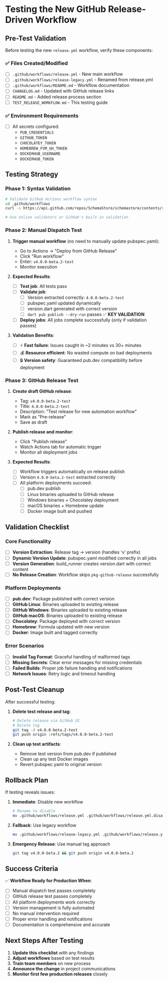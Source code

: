 # Testing the New GitHub Release-Driven Workflow

## Pre-Test Validation

Before testing the new `release.yml` workflow, verify these components:

### ✅ Files Created/Modified
- [ ] `.github/workflows/release.yml` - New main workflow
- [ ] `.github/workflows/release-legacy.yml` - Renamed from release.yml
- [ ] `.github/workflows/README.md` - Workflow documentation
- [ ] `CHANGELOG.md` - Updated with GitHub release links
- [ ] `README.md` - Added release process section
- [ ] `TEST_RELEASE_WORKFLOW.md` - This testing guide

### ✅ Environment Requirements
- [ ] All secrets configured:
  - `PUB_CREDENTIALS`
  - `GITHUB_TOKEN` 
  - `CHOCOLATEY_TOKEN`
  - `HOMEBREW_FVM_GH_TOKEN`
  - `DOCKERHUB_USERNAME`
  - `DOCKERHUB_TOKEN`

## Testing Strategy

### Phase 1: Syntax Validation
```bash
# Validate GitHub Actions workflow syntax
cd .github/workflows
curl -s https://api.github.com/repos/SchemaStore/schemastore/contents/src/schemas/json/github-workflow.json | jq -r .download_url | xargs curl -s > /tmp/workflow-schema.json

# Use online validators or GitHub's built-in validation
```

### Phase 2: Manual Dispatch Test
1. **Trigger manual workflow** (no need to manually update pubspec.yaml):
   - Go to Actions → "Deploy from GitHub Release"  
   - Click "Run workflow"
   - Enter: `v4.0.0-beta.2-test`
   - Monitor execution

2. **Expected Results**:
   - [ ] **Test job**: All tests pass
   - [ ] **Validate job**: 
     - [ ] Version extracted correctly: `4.0.0-beta.2-test`
     - [ ] pubspec.yaml updated dynamically  
     - [ ] version.dart generated with correct version
     - [ ] `dart pub publish --dry-run` passes ✅ **KEY VALIDATION**
   - [ ] **Deploy jobs**: All jobs complete successfully (only if validation passes)

3. **Validation Benefits**:
   - [ ] ⚡ **Fast failure**: Issues caught in ~2 minutes vs 30+ minutes
   - [ ] 💰 **Resource efficient**: No wasted compute on bad deployments  
   - [ ] 🔒 **Version safety**: Guaranteed pub.dev compatibility before deployment

### Phase 3: GitHub Release Test
1. **Create draft GitHub release**:
   - Tag: `v4.0.0-beta.2-test`
   - Title: `4.0.0-beta.2-test` 
   - Description: "Test release for new automation workflow"
   - Mark as "Pre-release"
   - Save as draft

2. **Publish release and monitor**:
   - Click "Publish release"
   - Watch Actions tab for automatic trigger
   - Monitor all deployment jobs

3. **Expected Results**:
   - [ ] Workflow triggers automatically on release publish
   - [ ] Version `4.0.0-beta.2-test` extracted correctly
   - [ ] All platform deployments succeed:
     - [ ] pub.dev publish
     - [ ] Linux binaries uploaded to GitHub release
     - [ ] Windows binaries + Chocolatey deployment  
     - [ ] macOS binaries + Homebrew update
     - [ ] Docker image built and pushed

## Validation Checklist

### Core Functionality
- [ ] **Version Extraction**: Release tag → version (handles 'v' prefix)
- [ ] **Dynamic Version Update**: pubspec.yaml modified correctly in all jobs
- [ ] **Version Generation**: build_runner creates version.dart with correct content
- [ ] **No Release Creation**: Workflow skips `pkg-github-release` successfully

### Platform Deployments
- [ ] **pub.dev**: Package published with correct version
- [ ] **GitHub Linux**: Binaries uploaded to existing release
- [ ] **GitHub Windows**: Binaries uploaded to existing release  
- [ ] **GitHub macOS**: Binaries uploaded to existing release
- [ ] **Chocolatey**: Package deployed with correct version
- [ ] **Homebrew**: Formula updated with new version
- [ ] **Docker**: Image built and tagged correctly

### Error Scenarios
- [ ] **Invalid Tag Format**: Graceful handling of malformed tags
- [ ] **Missing Secrets**: Clear error messages for missing credentials
- [ ] **Failed Builds**: Proper job failure handling and notifications
- [ ] **Network Issues**: Retry logic and timeout handling

## Post-Test Cleanup

After successful testing:

1. **Delete test release and tag**:
   ```bash
   # Delete release via GitHub UI
   # Delete tag
   git tag -d v4.0.0-beta.2-test
   git push origin :refs/tags/v4.0.0-beta.2-test
   ```

2. **Clean up test artifacts**:
   - Remove test version from pub.dev if published
   - Clean up any test Docker images
   - Revert pubspec.yaml to original version

## Rollback Plan

If testing reveals issues:

1. **Immediate**: Disable new workflow
   ```bash
   # Rename to disable
   mv .github/workflows/release.yml .github/workflows/release.yml.disabled
   ```

2. **Fallback**: Use legacy workflow
   ```bash
   mv .github/workflows/release-legacy.yml .github/workflows/release.yml
   ```

3. **Emergency Release**: Use manual tag approach
   ```bash
   git tag v4.0.0-beta.2 && git push origin v4.0.0-beta.2
   ```

## Success Criteria

✅ **Workflow Ready for Production When**:
- [ ] Manual dispatch test passes completely
- [ ] GitHub release test passes completely  
- [ ] All platform deployments work correctly
- [ ] Version management is fully automated
- [ ] No manual intervention required
- [ ] Proper error handling and notifications
- [ ] Documentation is comprehensive and accurate

## Next Steps After Testing

1. **Update this checklist** with any findings
2. **Adjust workflows** based on test results
3. **Train team members** on new process
4. **Announce the change** in project communications
5. **Monitor first few production releases** closely